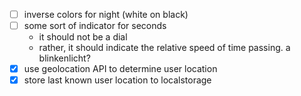 - [ ] inverse colors for night (white on black)
- [ ] some sort of indicator for seconds 
  - it should not be a dial
  - rather, it should indicate the relative speed of time passing. a blinkenlicht?
- [x] use geolocation API to determine user location
- [x] store last known user location to localstorage
